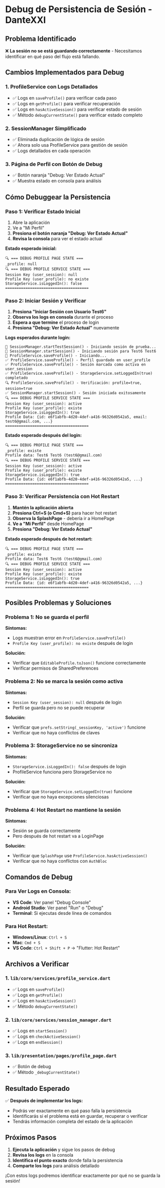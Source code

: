 # Debug de Persistencia de Sesión - DanteXXI

## Problema Identificado

❌ **La sesión no se está guardando correctamente** - Necesitamos identificar en qué paso del flujo está fallando.

## Cambios Implementados para Debug

### 1. **ProfileService con Logs Detallados**
- ✅ Logs en `saveProfile()` para verificar cada paso
- ✅ Logs en `getProfile()` para verificar recuperación
- ✅ Logs en `hasActiveSession()` para verificar estado de sesión
- ✅ Método `debugCurrentState()` para verificar estado completo

### 2. **SessionManager Simplificado**
- ✅ Eliminada duplicación de lógica de sesión
- ✅ Ahora solo usa ProfileService para gestión de sesión
- ✅ Logs detallados en cada operación

### 3. **Página de Perfil con Botón de Debug**
- ✅ Botón naranja "Debug: Ver Estado Actual"
- ✅ Muestra estado en consola para análisis

## Cómo Debuggear la Persistencia

### **Paso 1: Verificar Estado Inicial**
1. Abre la aplicación
2. Ve a "Mi Perfil"
3. **Presiona el botón naranja "Debug: Ver Estado Actual"**
4. **Revisa la consola** para ver el estado actual

**Estado esperado inicial:**
```
🔍 === DEBUG PROFILE PAGE STATE ===
_profile: null
🔍 === DEBUG PROFILE SERVICE STATE ===
Session Key (user_session): null
Profile Key (user_profile): no existe
StorageService.isLoggedIn(): false
=====================================
```

### **Paso 2: Iniciar Sesión y Verificar**
1. **Presiona "Iniciar Sesión con Usuario Test6"**
2. **Observa los logs en consola** durante el proceso
3. **Espera a que termine** el proceso de login
4. **Presiona "Debug: Ver Estado Actual"** nuevamente

**Logs esperados durante login:**
```
🧪 SessionManager.startTestSession() - Iniciando sesión de prueba...
🚀 SessionManager.startSession() - Iniciando sesión para Test6 Test6
🔐 ProfileService.saveProfile() - Iniciando...
✅ ProfileService.saveProfile() - Perfil guardado en user_profile
✅ ProfileService.saveProfile() - Sesión marcada como activa en user_session
✅ ProfileService.saveProfile() - StorageService.setLoggedIn(true) completado
🔍 ProfileService.saveProfile() - Verificación: profile=true, session=true
✅ SessionManager.startSession() - Sesión iniciada exitosamente
🔍 === DEBUG PROFILE SERVICE STATE ===
Session Key (user_session): active
Profile Key (user_profile): existe
StorageService.isLoggedIn(): true
Profile Data: {id: e6f1abfb-4d20-4def-a416-96326d0542a5, email: test6@gmail.com, ...}
=====================================
```

**Estado esperado después del login:**
```
🔍 === DEBUG PROFILE PAGE STATE ===
_profile: existe
Profile data: Test6 Test6 (test6@gmail.com)
🔍 === DEBUG PROFILE SERVICE STATE ===
Session Key (user_session): active
Profile Key (user_profile): existe
StorageService.isLoggedIn(): true
Profile Data: {id: e6f1abfb-4d20-4def-a416-96326d0542a5, ...}
=====================================
```

### **Paso 3: Verificar Persistencia con Hot Restart**
1. **Mantén la aplicación abierta**
2. **Presiona Ctrl+S (o Cmd+S)** para hacer hot restart
3. **Observa la SplashPage** - debería ir a HomePage
4. **Ve a "Mi Perfil"** desde HomePage
5. **Presiona "Debug: Ver Estado Actual"**

**Estado esperado después de hot restart:**
```
🔍 === DEBUG PROFILE PAGE STATE ===
_profile: existe
Profile data: Test6 Test6 (test6@gmail.com)
🔍 === DEBUG PROFILE SERVICE STATE ===
Session Key (user_session): active
Profile Key (user_profile): existe
StorageService.isLoggedIn(): true
Profile Data: {id: e6f1abfb-4d20-4def-a416-96326d0542a5, ...}
=====================================
```

## Posibles Problemas y Soluciones

### **Problema 1: No se guarda el perfil**
**Síntomas:**
- Logs muestran error en `ProfileService.saveProfile()`
- `Profile Key (user_profile): no existe` después de login

**Solución:**
- Verificar que `EditableProfile.toJson()` funcione correctamente
- Verificar permisos de SharedPreferences

### **Problema 2: No se marca la sesión como activa**
**Síntomas:**
- `Session Key (user_session): null` después de login
- Perfil se guarda pero no se puede recuperar

**Solución:**
- Verificar que `prefs.setString(_sessionKey, 'active')` funcione
- Verificar que no haya conflictos de claves

### **Problema 3: StorageService no se sincroniza**
**Síntomas:**
- `StorageService.isLoggedIn(): false` después de login
- ProfileService funciona pero StorageService no

**Solución:**
- Verificar que `StorageService.setLoggedIn(true)` funcione
- Verificar que no haya excepciones silenciosas

### **Problema 4: Hot Restart no mantiene la sesión**
**Síntomas:**
- Sesión se guarda correctamente
- Pero después de hot restart va a LoginPage

**Solución:**
- Verificar que `SplashPage` use `ProfileService.hasActiveSession()`
- Verificar que no haya conflictos con `AuthBloc`

## Comandos de Debug

### **Para Ver Logs en Consola:**
- **VS Code**: Ver panel "Debug Console"
- **Android Studio**: Ver panel "Run" o "Debug"
- **Terminal**: Si ejecutas desde línea de comandos

### **Para Hot Restart:**
- **Windows/Linux**: `Ctrl + S`
- **Mac**: `Cmd + S`
- **VS Code**: `Ctrl + Shift + P` → "Flutter: Hot Restart"

## Archivos a Verificar

### 1. **`lib/core/services/profile_service.dart`**
- ✅ Logs en `saveProfile()`
- ✅ Logs en `getProfile()`
- ✅ Logs en `hasActiveSession()`
- ✅ Método `debugCurrentState()`

### 2. **`lib/core/services/session_manager.dart`**
- ✅ Logs en `startSession()`
- ✅ Logs en `checkActiveSession()`
- ✅ Logs en `endSession()`

### 3. **`lib/presentation/pages/profile_page.dart`**
- ✅ Botón de debug
- ✅ Método `_debugCurrentState()`

## Resultado Esperado

✅ **Después de implementar los logs:**
- Podrás ver exactamente en qué paso falla la persistencia
- Identificarás si el problema está en guardar, recuperar o verificar
- Tendrás información completa del estado de la aplicación

## Próximos Pasos

1. **Ejecuta la aplicación** y sigue los pasos de debug
2. **Revisa los logs** en la consola
3. **Identifica el punto exacto** donde falla la persistencia
4. **Comparte los logs** para análisis detallado

¡Con estos logs podremos identificar exactamente por qué no se guarda la sesión!
